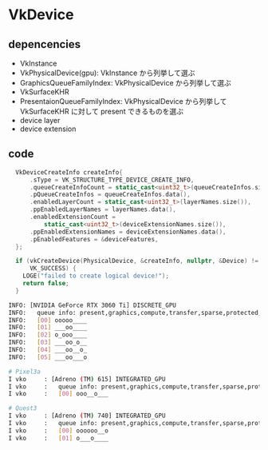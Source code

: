 # VkDevice

## depencencies

- VkInstance
- VkPhysicalDevice(gpu): VkInstance から列挙して選ぶ
- GraphicsQueueFamilyIndex: VkPhysicalDevice から列挙して選ぶ
- VkSurfaceKHR
- PresentaionQueueFamilyIndex: VkPhysicalDevice から列挙して VkSurfaceKHR に対して present できるものを選ぶ
- device layer
- device extension

## code

```cpp
  VkDeviceCreateInfo createInfo{
      .sType = VK_STRUCTURE_TYPE_DEVICE_CREATE_INFO,
      .queueCreateInfoCount = static_cast<uint32_t>(queueCreateInfos.size()),
      .pQueueCreateInfos = queueCreateInfos.data(),
      .enabledLayerCount = static_cast<uint32_t>(layerNames.size()),
      .ppEnabledLayerNames = layerNames.data(),
      .enabledExtensionCount =
          static_cast<uint32_t>(deviceExtensionNames.size()),
      .ppEnabledExtensionNames = deviceExtensionNames.data(),
      .pEnabledFeatures = &deviceFeatures,
  };

  if (vkCreateDevice(PhysicalDevice, &createInfo, nullptr, &Device) !=
      VK_SUCCESS) {
    LOGE("failed to create logical device!");
    return false;
  }
```

```sh
INFO: [NVIDIA GeForce RTX 3060 Ti] DISCRETE_GPU
INFO:   queue info: present,graphics,compute,transfer,sparse,protected,video_de,video_en,optical
INFO:   [00] ooooo____
INFO:   [01] ___oo____
INFO:   [02] o_ooo____
INFO:   [03] ___oo_o__
INFO:   [04] ___oo__o_
INFO:   [05] ___oo___o

# Pixel3a
I vko     : [Adreno (TM) 615] INTEGRATED_GPU
I vko     :   queue info: present,graphics,compute,transfer,sparse,protected,video_de,video_en,optical
I vko     :   [00] ooo__o___

# Quest3
I vko     : [Adreno (TM) 740] INTEGRATED_GPU
I vko     :   queue info: present,graphics,compute,transfer,sparse,protected,video_de,video_en,optical
I vko     :   [00] oooooo__o
I vko     :   [01] o___o____
```
